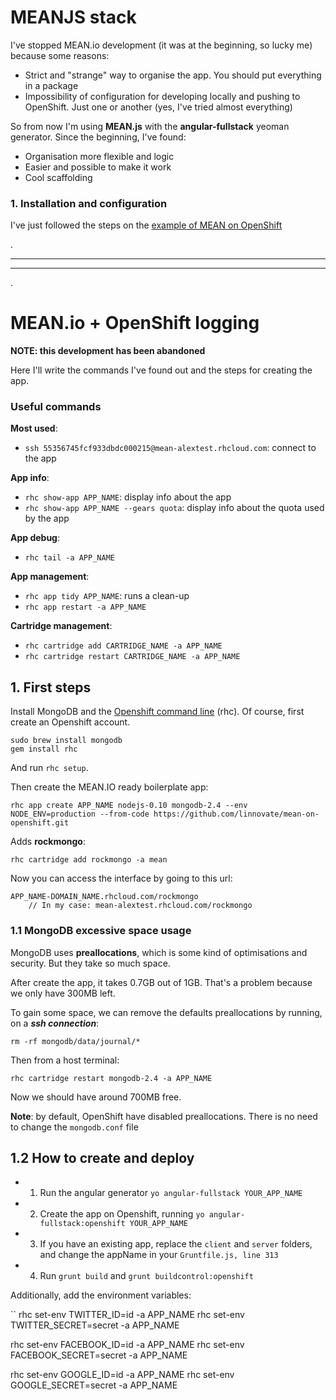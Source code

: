 # MEANJS stack

I've stopped MEAN.io development (it was at the beginning, so lucky me) because some reasons:

* Strict and "strange" way to organise the app. You should put everything in a package
* Impossibility of configuration for developing locally and pushing to OpenShift. Just one or another (yes, I've tried almost everything)

So from now I'm using **MEAN.js** with the **angular-fullstack** yeoman generator. Since the beginning, I've found:

* Organisation more flexible and logic
* Easier and possible to make it work
* Cool scaffolding


### 1. Installation and configuration

I've just followed the steps on the [example of MEAN on OpenShift](https://developers.openshift.com/en/node-js-example-meanstack.html)







.

------------
------------
.

# MEAN.io + OpenShift logging

**NOTE: this development has been abandoned**

Here I'll write the commands I've found out and the steps for creating the app.

### Useful commands

**Most used**:
* `ssh 55356745fcf933dbdc000215@mean-alextest.rhcloud.com`: connect to the app

**App info**:
* `rhc show-app APP_NAME`: display info about the app
* `rhc show-app APP_NAME --gears quota`: display info about the quota used by the app

**App debug**:
* `rhc tail -a APP_NAME`

**App management**:
* `rhc app tidy APP_NAME`: runs a clean-up
* `rhc app restart -a APP_NAME`

**Cartridge management**:
* `rhc cartridge add CARTRIDGE_NAME -a APP_NAME`
* `rhc cartridge restart CARTRIDGE_NAME -a APP_NAME`



## 1. First steps

Install MongoDB and the [Openshift command line](https://developers.openshift.com/en/managing-client-tools.html) (rhc). Of course, first create an Openshift account.

```
sudo brew install mongodb
gem install rhc
```

And run `rhc setup`.


Then create the MEAN.IO ready boilerplate app:

```
rhc app create APP_NAME nodejs-0.10 mongodb-2.4 --env NODE_ENV=production --from-code https://github.com/linnovate/mean-on-openshift.git
```

Adds **rockmongo**:
```
rhc cartridge add rockmongo -a mean
```
Now you can access the interface by going to this url:
```
APP_NAME-DOMAIN_NAME.rhcloud.com/rockmongo
    // In my case: mean-alextest.rhcloud.com/rockmongo
```

### 1.1 MongoDB excessive space usage

MongoDB uses **preallocations**, which is some kind of optimisations and security. But they take so much space. 

After create the app, it takes 0.7GB out of 1GB. That's a problem because we only have 300MB left.

To gain some space, we can remove the defaults preallocations by running, on a ***ssh connection***:

```
rm -rf mongodb/data/journal/*
```

Then from a host terminal:
```
rhc cartridge restart mongodb-2.4 -a APP_NAME
```

Now we should have around 700MB free. 

**Note**: by default, OpenShift have disabled preallocations. There is no need to change the `mongodb.conf` file

## 1.2 How to create and deploy

- 1. Run the angular generator `yo angular-fullstack YOUR_APP_NAME`
- 2. Create the app on Openshift, running `yo angular-fullstack:openshift YOUR_APP_NAME`
- 3. If you have an existing app, replace the `client` and `server` folders, and change the appName in your `Gruntfile.js, line 313`
- 4. Run `grunt build` and `grunt buildcontrol:openshift`

Additionally, add the environment variables:

``
rhc set-env TWITTER_ID=id -a APP_NAME
rhc set-env TWITTER_SECRET=secret -a APP_NAME

rhc set-env FACEBOOK_ID=id -a APP_NAME
rhc set-env FACEBOOK_SECRET=secret -a APP_NAME

rhc set-env GOOGLE_ID=id -a APP_NAME
rhc set-env GOOGLE_SECRET=secret -a APP_NAME
```


